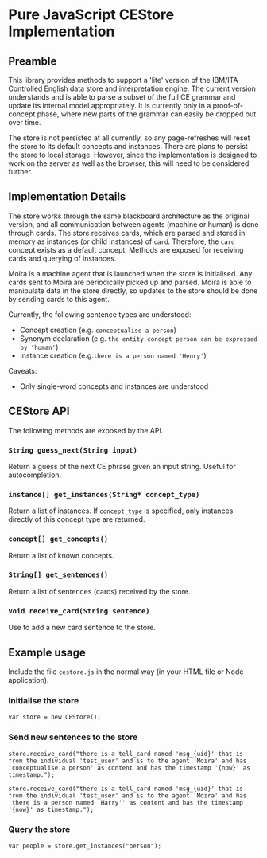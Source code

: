 # Pure JavaScript CEStore Implementation

## Preamble
This library provides methods to support a 'lite' version of the IBM/ITA Controlled English data store and interpretation engine. The current version understands and is able to parse a subset of the full CE grammar and update its internal model appropriately. It is currently only in a proof-of-concept phase, where new parts of the grammar can easily be dropped out over time.

The store is not persisted at all currently, so any page-refreshes will reset the store to its default concepts and instances. There are plans to persist the store to local storage. However, since the implementation is designed to work on the server as well as the browser, this will need to be considered further.

## Implementation Details 
The store works through the same blackboard architecture as the original version, and all communication between agents (machine or human) is done through cards. The store receives cards, which are parsed and stored in memory as instances (or child instances) of `card`. Therefore, the `card` concept exists as a default concept. Methods are exposed for receiving cards and querying of instances.

Moira is a machine agent that is launched when the store is initialised. Any cards sent to Moira are periodically picked up and parsed. Moira is able to manipulate data in the store directly, so updates to the store should be done by sending cards to this agent.

Currently, the following sentence types are understood:
* Concept creation (e.g. `conceptualise a person`)
* Synonym declaration (e.g. `the entity concept person can be expressed by 'human'`)
* Instance creation (e.g.`there is a person named 'Henry'`)

Caveats:
* Only single-word concepts and instances are understood

## CEStore API
The following methods are exposed by the API.

### `String guess_next(String input)`
Return a guess of the next CE phrase given an input string. Useful for autocompletion.

### `instance[] get_instances(String* concept_type)`
Return a list of instances. If `concept_type` is specified, only instances directly of this concept type are returned.

### `concept[] get_concepts()`
Return a list of known concepts.

### `String[] get_sentences()`
Return a list of sentences (cards) received by the store.

### `void receive_card(String sentence)`
Use to add a new card sentence to the store.

## Example usage
Include the file `cestore.js` in the normal way (in your HTML file or Node application).

### Initialise the store
`var store = new CEStore();`

### Send new sentences to the store
`store.receive_card("there is a tell_card named 'msg_{uid}' that is from the individual 'test_user' and is to the agent 'Moira' and has 'conceptualise a person' as content and has the timestamp '{now}' as timestamp.");`

`store.receive_card("there is a tell_card named 'msg_{uid}' that is from the individual 'test_user' and is to the agent 'Moira' and has 'there is a person named 'Harry'' as content and has the timestamp '{now}' as timestamp.");`

### Query the store
`var people = store.get_instances("person");`

